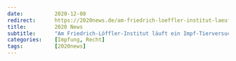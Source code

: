 ```yaml
---
date:          2020-12-08
redirect:      https://2020news.de/am-friedrich-loeffler-institut-laeuft-ein-impf-tierversuch/
title:         2020 News
subtitle:      "Am Friedrich-Löffler-Institut läuft ein Impf-Tierversuch"
categories:    [Impfung, Recht]
tags:          [2020news]
---
```

